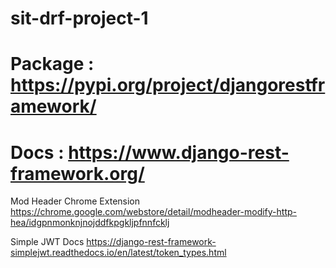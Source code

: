 # sit-drf-project-1

# Package : https://pypi.org/project/djangorestframework/
# Docs : https://www.django-rest-framework.org/

Mod Header Chrome Extension
https://chrome.google.com/webstore/detail/modheader-modify-http-hea/idgpnmonknjnojddfkpgkljpfnnfcklj

Simple JWT Docs
https://django-rest-framework-simplejwt.readthedocs.io/en/latest/token_types.html